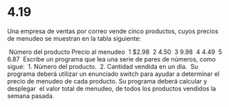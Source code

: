 # 4.19

Una empresa de ventas por correo vende cinco productos, cuyos precios de menudeo se muestran en la tabla siguiente:

​		Número del producto		Precio al menudeo
​				1									$2.98
​				2								 	4.50
​				3								 	9.98
​				4 								 	4.49
​				5								 	6.87
​	Escribe un programa que lea una serie de pares de números, como sigue:
​		1. Número del producto.
​		2. Cantidad vendida en un día.
​	Su programa deberá utilizar un enunciado switch para ayudar a determinar el 
​	precio de menudeo de cada producto. Su programa deberá calcular y desplegar
​	el valor total de menudeo, de todos los productos vendidos la semana pasada.
